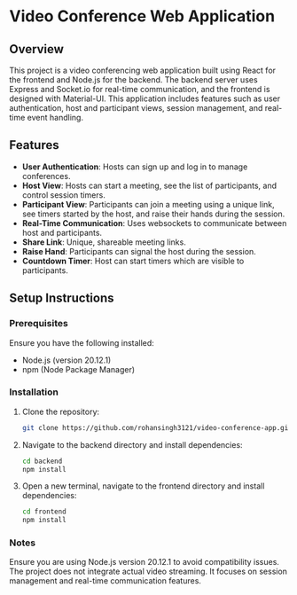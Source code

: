 # Video Conference Web Application

## Overview

This project is a video conferencing web application built using React for the frontend and Node.js for the backend. The backend server uses Express and Socket.io for real-time communication, and the frontend is designed with Material-UI. This application includes features such as user authentication, host and participant views, session management, and real-time event handling.

## Features

- **User Authentication**: Hosts can sign up and log in to manage conferences.
- **Host View**: Hosts can start a meeting, see the list of participants, and control session timers.
- **Participant View**: Participants can join a meeting using a unique link, see timers started by the host, and raise their hands during the session.
- **Real-Time Communication**: Uses websockets to communicate between host and participants.
- **Share Link**: Unique, shareable meeting links.
- **Raise Hand**: Participants can signal the host during the session.
- **Countdown Timer**: Host can start timers which are visible to participants.

## Setup Instructions

### Prerequisites

Ensure you have the following installed:
- Node.js (version 20.12.1)
- npm (Node Package Manager)

### Installation

1. Clone the repository:
   ```bash
   git clone https://github.com/rohansingh3121/video-conference-app.git
2. Navigate to the backend directory and install dependencies:
   ```bash
   cd backend
   npm install
3. Open a new terminal, navigate to the frontend directory and install dependencies:
   ```bash
   cd frontend
   npm install
### Notes
Ensure you are using Node.js version 20.12.1 to avoid compatibility issues.
The project does not integrate actual video streaming. It focuses on session management and real-time communication features.
